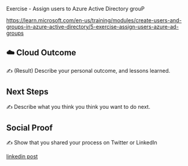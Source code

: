 Exercise - Assign users to Azure Active Directory grouP


https://learn.microsoft.com/en-us/training/modules/create-users-and-groups-in-azure-active-directory/5-exercise-assign-users-azure-ad-groups 






## ☁️ Cloud Outcome

✍️ (Result) Describe your personal outcome, and lessons learned.

## Next Steps

✍️ Describe what you think you think you want to do next.

## Social Proof

✍️ Show that you shared your process on Twitter or LinkedIn

[linkedin post](https://www.linkedin.com/feed/update/urn:li:share:7043754371066548224/)
